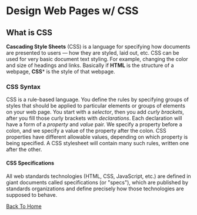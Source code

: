 # Design Web Pages w/ CSS

## What is CSS

**Cascading Style Sheets** (CSS) is a language for specifying how documents are presented to users — how they are styled, laid out, etc. CSS can be used for very basic document text styling. For example, changing the color and size of headings and links. Basically if **HTML** is the structure of a webpage, **CSS*** is the style of that webpage. 

### CSS Syntax

CSS is a rule-based language. You define the rules by specifying groups of styles that should be applied to particular elements or groups of elements on your web page. You start with a *selector*, then you add *curly brackets*, after you fill those curly brackets with *declarations*. Each declaration will have a form of a *property* and *value* pair. We specify a property before a colon, and we specify a value of the property after the colon. CSS properties have different allowable values, depending on which property is being specified. A CSS stylesheet will contain many such rules, written one after the other.

#### CSS Specifications

All web standards technologies (HTML, CSS, JavaScript, etc.) are defined in giant documents called specifications (or "specs"), which are published by standards organizations and define precisely how those technologies are supposed to behave.

[Back To Home](../README.md)